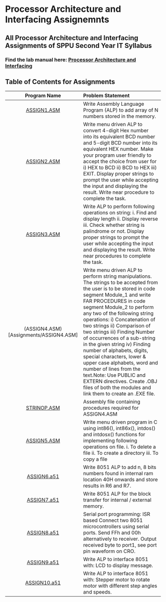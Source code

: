 # Processor Architecture and Interfacing Assignemnts

## All Processor Architecture and Interfacing Assignments of SPPU Second Year IT Syllabus

### Find the lab manual here: [Processor Architecture and Interfacing](../PIL.pdf)

## Table of Contents for Assignments

| Program Name                     | Problem Statement                    |
| :-----------------------------:  | :--------------------------------    |
|[ASSIGN1.ASM](Assignments/ASSIGN1.ASM)|Write Assembly Language Program (ALP) to add array of N numbers stored in the memory.|
|[ASSIGN2.ASM](Assignments/ASSIGN2.ASM)|Write menu driven ALP to convert 4-digit Hex number into its equivalent BCD number and 5-digit BCD number into its equivalent HEX number. Make your program user friendly to accept the choice from user for i) HEX to BCD ii) BCD to HEX iii) EXIT. Display proper strings to prompt the user while accepting the input and displaying the result. Write near procedure to complete the task.|
|[ASSIGN3.ASM](Assignments/ASSIGN3.ASM)|Write ALP to perform following operations on string: i. Find and display length ii. Display reverse iii. Check whether string is palindrome or not. Display proper strings to prompt the user while accepting the input and displaying the result. Write near procedures to complete the task.|
|(ASSIGN4.ASM)[Assignments/ASSIGN4.ASM]|Write menu driven ALP to perform string manipulations. The strings to be accepted from the user is to be stored in code segment Module_1 and write FAR PROCEDURES in code segment Module_2 to perform any two of the following string operations: i) Concatenation of two strings ii) Comparison of two strings iii) Finding Number of occurrences of a sub-string in the given string iv) Finding number of alphabets, digits, special characters, lower & upper case alphabets, word and number of lines from the text.Note: Use PUBLIC and EXTERN directives. Create .OBJ files of both the modules and link them to create an .EXE file.
|[STRINOP.ASM](Assignments/STRINOP.ASM)|Assembly file containing procedures required for ASSIGN4.ASM|
|[ASSIGN5.ASM](Assignments/ASSIGN5.C)|Write menu driven program in C using int86(), int86x(), intdos() and intdosx() functions for implementing following operations on file. i. To delete a file ii. To create a directory iii. To copy a file|
|[ASSIGN6.a51](Assignments/ASSIGN6.a51)|Write 8051 ALP to add n, 8 bits numbers found in internal ram location 40H onwards and store results in R6 and R7.|
|[ASSIGN7.a51](Assignments/ASSIGN7.a51)|Write 8051 ALP for the block transfer for internal / external memory.|
|[ASSIGN8.a51](Assignments/ASSIGN8.a51)|Serial port programming: ISR based Connect two 8051 microcontrollers using serial ports. Send FFh and 00h alternatively to receiver. Output received byte to port1, see port pin waveform on CRO.|
|[ASSIGN9.a51](Assignments/ASSIGN9.a51)|Write ALP to interface 8051 with: LCD to display message.|
|[ASSIGN10.a51](Assignments/ASSIGN10.a51)|Write ALP to interface 8051 with: Stepper motor to rotate motor with different step angles and speeds.|
